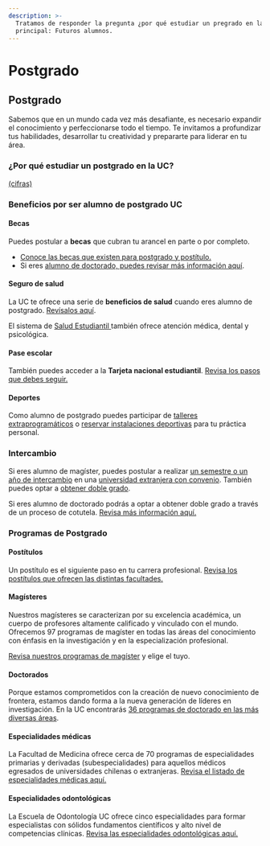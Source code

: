 ```yaml
---
description: >-
  Tratamos de responder la pregunta ¿por qué estudiar un pregrado en la UC? Foco
  principal: Futuros alumnos.
---
```


# Postgrado

## Postgrado

Sabemos que en un mundo cada vez más desafiante, es necesario expandir el conocimiento y perfeccionarse todo el tiempo. Te invitamos a profundizar tus habilidades, desarrollar tu creatividad y prepararte para liderar en tu área. 

### ¿Por qué estudiar un postgrado en la UC?

[\(cifras\)](http://doctorados.uc.cl/es/programas/doctorados-en-cifras)

### Beneficios por ser alumno de postgrado UC

#### Becas

Puedes postular a **becas** que cubran tu arancel en parte o por completo. 

* [Conoce las becas que existen para postgrado y postítulo.](http://arancelesybeneficios.uc.cl/beneficios/postgrado-y-postitulo) 
* Si eres [alumno de doctorado, puedes revisar más información aquí](http://doctorados.uc.cl/es/becas-y-apoyos/becas-internas). 

#### Seguro de salud

La UC te ofrece una serie de **beneficios de salud** cuando eres alumno de postgrado. [Revísalos aquí](http://doctorados.uc.cl/es/estudiantes/seguro-y-salud).

El sistema de [Salud Estudiantil ](http://saludestudiantil.uc.cl/)también ofrece atención médica, dental y psicológica.

#### Pase escolar

También puedes acceder a la **Tarjeta nacional estudiantil**. [Revisa los pasos que debes seguir.](http://arancelesybeneficios.uc.cl/postulacion-a-beneficios/pase-escolar#alumnos-postgrado)

#### Deportes

Como alumno de postgrado puedes participar de [talleres extraprogramáticos](http://deportes.uc.cl/Contenidos-del-Sitio/talleres) o [reservar instalaciones deportivas](http://deportes.uc.cl/Contenidos-del-Sitio/reserva-instalaciones) para tu práctica personal.

### Intercambio

Si eres alumno de magíster, puedes postular a realizar [un semestre o un año de intercambio](http://relacionesinternacionales.uc.cl/alumnos-uc/magister/intercambio-uc) en una [universidad extranjera con convenio](http://relacionesinternacionales.uc.cl/alumnos-uc/magister/universidades-con-convenios). También puedes optar a [obtener doble grado](http://relacionesinternacionales.uc.cl/alumnos-uc/magister/doble-grado).

Si eres alumno de doctorado podrás a optar a obtener doble grado a través de un proceso de cotutela. [Revisa más información aquí.](http://relacionesinternacionales.uc.cl/alumnos-uc/doctorado)

### Programas de Postgrado

#### Postítulos

Un postítulo es el siguiente paso en tu carrera profesional. [Revisa los postítulos que ofrecen las distintas facultades.](../../home/listado-de-postitulo.md)

#### Magísteres

Nuestros magísteres se caracterizan por su excelencia académica, un cuerpo de profesores altamente calificado y vinculado con el mundo.  Ofrecemos 97 programas de magíster en todas las áreas del conocimiento con énfasis en la investigación y en la especialización profesional.

[Revisa nuestros programas de magíster](listado-de-magisteres.md) y elige el tuyo.

#### Doctorados

Porque estamos comprometidos con la creación de nuevo conocimiento de frontera, estamos dando forma a la nueva generación de líderes en investigación. En la UC encontrarás [36 programas de doctorado en las más diversas áreas](http://doctorados.uc.cl/es/programas/nuestros-programas).

#### Especialidades médicas

 La Facultad de Medicina ofrece cerca de 70 programas de especialidades primarias y derivadas \(subespecialidades\) para aquellos médicos egresados de universidades chilenas o extranjeras. [Revisa el listado de especialidades médicas aquí. ](https://medicina.uc.cl/postgrado/especialidades-medicas/)

#### Especialidades odontológicas

La Escuela de Odontología UC ofrece cinco especialidades para formar especialistas con sólidos fundamentos científicos y alto nivel de competencias clínicas. [Revisa las especialidades odontológicas aquí. ](https://odontologia.uc.cl/postgrado/especialidades/)





